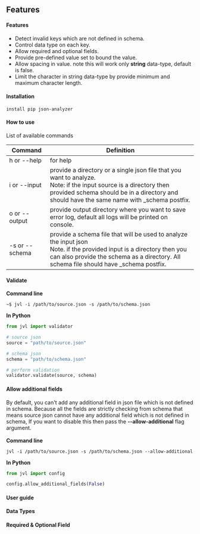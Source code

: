 ## Features

#### Features
- Detect invalid keys which are not defined in schema.
- Control data type on each key.
- Allow required and optional fields.
- Provide pre-defined value set to bound the value.
- Allow spacing in value. note this will work only **string** data-type, default is false.
- Limit the character in string data-type by provide minimum and maximum character length.

#### Installation
```commandline
install pip json-analyzer
```
#### How to use
List of available commands

| Command        | Definition                                                                                                                                                                                                          |
|----------------|---------------------------------------------------------------------------------------------------------------------------------------------------------------------------------------------------------------------|
| h or --help    | for help                                                                                                                                                                                                            |
| i or --input   | provide a directory or a single json file that you want to analyze.<br/>Note: if the input source is a directory then provided schema should be in a directory and should have the same name with _schema postfix.  |
| o or --output  | provide output directory where you want to save error log, default all logs will be printed on console.                                                                                                             |
| -s or --schema | provide a schema file that will be used to analyze the input json<br />Note. if the provided input is a directory then you can also provide the schema as a directory. All schema file should have _schema postfix. | 

#### Validate
**Command line**
```commandline
~$ jvl -i /path/to/source.json -s /path/to/schema.json
```
**In Python**
```python
from jvl import validator

# source json
source = "path/to/source.json"

# schema json
schema = "path/to/schema.json"

# perform validation
validator.validate(source, schema)
```
#### Allow additional fields

By default, you can't add any additional field in json file which is not defined in schema. Because all the fields are strictly checking from schema that means source json cannot have any additional field which is not defined in schema, If you want to disable this then pass the **--allow-additional** flag argument.<br /><br />
**Command line**
```commandline
jvl -i /path/to/source.json -s /path/to/schema.json --allow-additional
```
**In Python**
```python
from jvl import config

config.allow_additional_fields(False)
```
#### User guide

#### Data Types
#### Required & Optional Field
